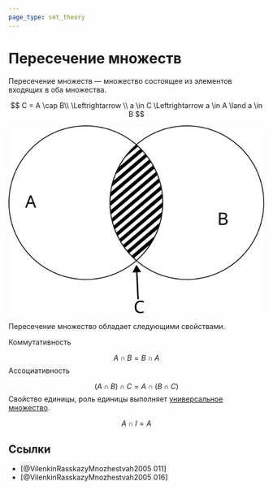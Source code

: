 ```yaml
---
page_type: set_theory
---
```


# Пересечение множеств

Пересечение множеств — множество состоящее из элементов входящих в оба множества.

$$
C = A \cap B\\
\Leftrightarrow \\
a \in C \Leftrightarrow a \in A \land a \in B
$$

![](images/set_intersection01.svg)


Пересечение множество обладает следующими свойствами.

Коммутативность

$$
A \cap B = B \cap A 
$$
Ассоциативность

$$
(A \cap B) \cap C = A \cap (B \cap C)
$$
Свойство единицы, роль единицы выполняет [универсальное множество]([[20221102001903]]).

$$
A \cap I = A
$$

## Ссылки

* [@VilenkinRasskazyMnozhestvah2005 011]
* [@VilenkinRasskazyMnozhestvah2005 016]
